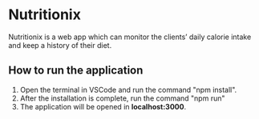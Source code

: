 # Nutritionix
Nutritionix is a web app which can monitor the clients’ daily calorie intake and keep a history of their diet.  


## How to run the application

1. Open the terminal in VSCode and run the command "npm install".
2. After the installation is complete, run the command "npm run"
3. The application will be opened in **localhost:3000**.
